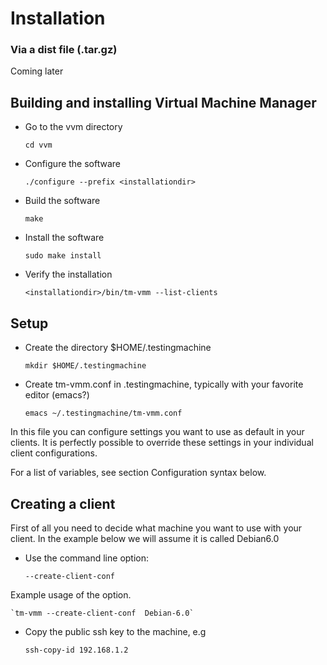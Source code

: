 # Installation 

### Via a dist file (.tar.gz)

 Coming later

## Building and installing Virtual Machine Manager

* Go to the vvm directory

  `cd vvm`

* Configure the software

  `./configure --prefix <installationdir>`

* Build the software

  `make`

* Install the software

  `sudo make install`

* Verify the installation

  `<installationdir>/bin/tm-vmm --list-clients`


## Setup 

* Create the directory $HOME/.testingmachine

  `mkdir $HOME/.testingmachine`

* Create tm-vmm.conf in .testingmachine, typically with your favorite editor (emacs?)

  `emacs ~/.testingmachine/tm-vmm.conf`

In this file you can configure settings you want to use as default in
your clients. It is perfectly possible to override these settings in
your individual client configurations.

For a list of variables, see section Configuration syntax below.

## Creating a client

First of all you need to decide what machine you want to use with your client. In the example below we will assume it is called Debian6.0

* Use the command line option:

    `--create-client-conf`

Example usage of the option.

    `tm-vmm --create-client-conf  Debian-6.0`


* Copy the public ssh key to the machine, e.g

  `ssh-copy-id 192.168.1.2`

